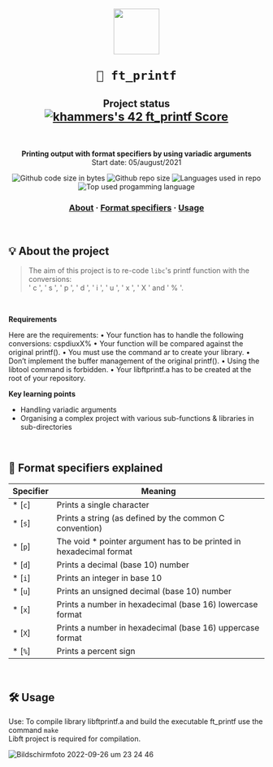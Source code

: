 <h1 align="center">
  <img  width="90" src="https://user-images.githubusercontent.com/19689770/129336866-169b0dc7-ea41-47d4-b50a-d466508031af.png">
  
	🧰 ft_printf
 </img>
	<sub><sub>Project status</sub></sub></br>
	<sub><a href="https://github.com/JaeSeoKim/badge42"><img src="https://badge42.vercel.app/api/v2/cl9mxvq9700780hl4msqc8saj/project/2280437" alt="khammers's 42 ft_printf Score" /></a></sub></br>
</h1>
</br>


<p align="center">
	<b>Printing output with format specifiers by using variadic arguments</b></br>
	Start date: 05/august/2021 </br>
</p>

<p align="center">
	<img alt="Github code size in bytes" src="https://img.shields.io/github/languages/code-size/KHammerschmidt/42cursus-ft_printf"/>
	<img alt="Github repo size" src="https://img.shields.io/github/repo-size/KHammerschmidt/42cursus-ft_printf?color=orange"/>
	<img alt="Languages used in repo" src="https://img.shields.io/github/languages/count/KHammerschmidt/42cursus-ft_printf?color=red&label=languages%20used%20in%20repo"/>
	<img alt="Top used progamming language" src="https://img.shields.io/github/languages/top/KHammerschmidt/42cursus-ft_printf?color=yellow"/>	
</p>

<h3 align="center">
	<a href="-about">About</a>
	<span> · </span>
	<a href="-format-specifiers-explained">Format specifiers</a>
	<span> · </span>
	<a href="#-usage">Usage</a>
</h3>
</br>


## 💡 About the project
> The aim of this project is to re-code ``` libc ```'s printf function with the conversions:<br/>
' c ', ' s ', ' p ', ' d ', ' i ', ' u ', ' x ', ' X ' and ' % '.
<br/>

**Requirements** </br>

Here are the requirements:
• Your function has to handle the following conversions: cspdiuxX%
• Your function will be compared against the original printf().
• You must use the command ar to create your library.
• Don’t implement the buffer management of the original printf().
• Using the libtool command is forbidden.
• Your libftprintf.a has to be created at the root of your repository.
</br>

**Key learning points**
  - Handling variadic arguments
  - Organising a complex project with various sub-functions & libraries in sub-directories

</br>


## 🌁  Format specifiers explained
| Specifier	| Meaning																|
| ----------|-----------------------------------------------------------------------|
| * [`c`]	| Prints a single character   				   							|
| * [`s`]	| Prints a string (as defined by the common C convention) 				|
| * [`p`]	| The void * pointer argument has to be printed in hexadecimal format   |
| * [`d`]	| Prints a decimal (base 10) number 									|
| * [`i`]	| Prints an integer in base 10											|
| * [`u`]	| Prints an unsigned decimal (base 10) number							|
| * [`x`]	| Prints a number in hexadecimal (base 16) lowercase format				|
| * [`X`]	| Prints a number in hexadecimal (base 16) uppercase format				|
| * [`%`]	| Prints a percent sign 												|
</br>

## 🛠️ **Usage**
 Use: To compile library libftprintf.a and build the executable ft_printf use the command ``` make ``` <br/>
 Libft project is required for compilation.
 
![Bildschirmfoto 2022-09-26 um 23 24 46](https://user-images.githubusercontent.com/80644370/192383696-04d7902f-c261-4a40-b11d-3a2060500570.png)

